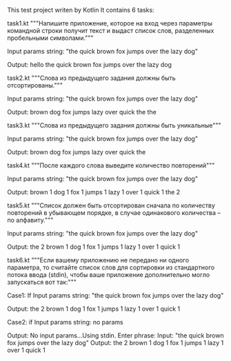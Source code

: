 This test project writen by Kotlin
It contains 6 tasks:

task1.kt
"""Напишите приложение, которое на вход через 
параметры командной строки получит текст 
и выдаст список слов, разделенных пробельными символами."""

Input params string: "the quick brown fox jumps over the lazy dog"

Output:
hello
the
quick
brown
fox
jumps
over
the
lazy
dog

task2.kt
"""Слова из предыдущего задания должны быть отсортированы."""

Input params string: "the quick brown fox jumps over the lazy dog"

Output:
brown
dog
fox
jumps
lazy
over
quick
the
the

task3.kt
"""Слова из предыдущего задания должны быть уникальные"""

Input params string: "the quick brown fox jumps over the lazy dog"

Output:
brown
dog
fox
jumps
lazy
over
quick
the

task4.kt
"""После каждого слова выведите количество повторений"""

Input params string: "the quick brown fox jumps over the lazy dog"

Output:
brown 1
dog 1
fox 1
jumps 1
lazy 1
over 1
quick 1
the 2

task5.kt
"""Список должен быть отсортирован сначала
по количеству повторений в убывающем порядке, 
в случае одинакового количества – по алфавиту."""

Input params string: "the quick brown fox jumps over the lazy dog"

Output:
the 2
brown 1
dog 1
fox 1
jumps 1
lazy 1
over 1
quick 1

task6.kt
"""Если вашему приложению не передано ни одного параметра, 
то считайте список слов для сортировки из стандартного потока ввода (stdin),
чтобы ваше приложение дополнительно могло запускаться вот так:"""

Case1:
If Input params string: "the quick brown fox jumps over the lazy dog"

Output:
the 2
brown 1
dog 1
fox 1
jumps 1
lazy 1
over 1
quick 1

Case2:
if Input params string: no params

Output: No input params...Using stdin. Enter phrase: 
Input: "the quick brown fox jumps over the lazy dog"
Output:
the 2
brown 1
dog 1
fox 1
jumps 1
lazy 1
over 1
quick 1

